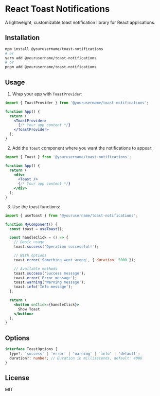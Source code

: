 # React Toast Notifications

A lightweight, customizable toast notification library for React applications.

## Installation

```bash
npm install @yourusername/toast-notifications
# or
yarn add @yourusername/toast-notifications
# or
pnpm add @yourusername/toast-notifications
```

## Usage

1. Wrap your app with `ToastProvider`:

```jsx
import { ToastProvider } from '@yourusername/toast-notifications';

function App() {
  return (
    <ToastProvider>
      {/* Your app content */}
    </ToastProvider>
  );
}
```

2. Add the `Toast` component where you want the notifications to appear:

```jsx
import { Toast } from '@yourusername/toast-notifications';

function App() {
  return (
    <div>
      <Toast />
      {/* Your app content */}
    </div>
  );
}
```

3. Use the toast functions:

```jsx
import { useToast } from '@yourusername/toast-notifications';

function MyComponent() {
  const toast = useToast();

  const handleClick = () => {
    // Basic usage
    toast.success('Operation successful!');

    // With options
    toast.error('Something went wrong', { duration: 5000 });

    // Available methods
    toast.success('Success message');
    toast.error('Error message');
    toast.warning('Warning message');
    toast.info('Info message');
  };

  return (
    <button onClick={handleClick}>
      Show Toast
    </button>
  );
}
```

## Options

```typescript
interface ToastOptions {
  type?: 'success' | 'error' | 'warning' | 'info' | 'default';
  duration?: number; // Duration in milliseconds, default: 4000
}
```

## License

MIT
